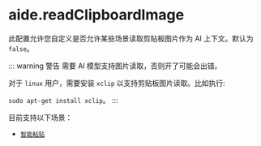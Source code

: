 # aide.readClipboardImage

此配置允许您自定义是否允许某些场景读取剪贴板图片作为 AI 上下文。默认为 `false`。

::: warning 警告
需要 AI 模型支持图片读取，否则开了可能会出错。

对于 `linux` 用户，需要安装 `xclip` 以支持剪贴板图片读取。比如执行:

`sudo apt-get install xclip`。
:::

目前支持以下场景：

- [`智能粘贴`](../features//smart-paste.md)
